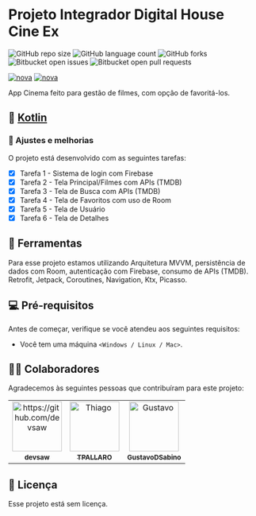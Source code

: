 # Projeto Integrador Digital House Cine Ex

![GitHub repo size](https://img.shields.io/github/repo-size/iuricode/README-template?style=for-the-badge)
![GitHub language count](https://img.shields.io/github/languages/count/iuricode/README-template?style=for-the-badge)
![GitHub forks](https://img.shields.io/github/forks/iuricode/README-template?style=for-the-badge)
![Bitbucket open issues](https://img.shields.io/bitbucket/issues/iuricode/README-template?style=for-the-badge)
![Bitbucket open pull requests](https://img.shields.io/bitbucket/pr-raw/iuricode/README-template?style=for-the-badge)

<a href="https://ibb.co/HBCqbWC"><img src="https://i.ibb.co/hLcV4Pc/tela-Inicial.jpg" alt="nova" border="0"></a>
<a href="https://ibb.co/2SRwFvp"><img src="https://i.ibb.co/r3qgQxX/tela-Filmes.jpg" alt="nova" border="0"></a>

  
App Cinema feito para gestão de filmes, com opção de favoritá-los.

## 🔧 [Kotlin](https://kotlinlang.org/)

### :wrench: Ajustes e melhorias

O projeto está desenvolvido com as seguintes tarefas:

- [x] Tarefa 1 - Sistema de login com Firebase
- [x] Tarefa 2 - Tela Principal/Filmes com APIs (TMDB)
- [x] Tarefa 3 - Tela de Busca com APIs (TMDB)
- [x] Tarefa 4 - Tela de Favoritos com uso de Room
- [x] Tarefa 5 - Tela de Usuário
- [x] Tarefa 6 - Tela de Detalhes

## 🔨 Ferramentas
Para esse projeto estamos utilizando Arquitetura MVVM, persistência de dados com Room, autenticação com Firebase, consumo de APIs (TMDB).
Retrofit, Jetpack, Coroutines, Navigation, Ktx, Picasso.

## 💻 Pré-requisitos

Antes de começar, verifique se você atendeu aos seguintes requisitos:
<!---Estes são apenas requisitos de exemplo. Adicionar, duplicar ou remover conforme necessário--->
* Você tem uma máquina `<Windows / Linux / Mac>`.

## :raising_hand_man: Colaboradores

Agradecemos às seguintes pessoas que contribuíram para este projeto:

<table>
  <tr>
    <td align="center">
      <a href="#">
        <img src="https://avatars.githubusercontent.com/u/95660431?s=400&u=f7e06bd2545d81279c38b8b4593fe76c052dff39&v=4" width="100px;" alt="https://github.com/devsaw"
             <p><a href="https://github.com/devsaw"><br>
        <sub>
          <b>devsaw</b>
        </sub>
      </a>
    </td>
    <td align="center">
      <a href="#">
        <img src="https://avatars.githubusercontent.com/u/78929536?v=4" width="100px;" alt="Thiago"<p><a href="https://github.com/TPALLARO"><br>
        <sub>
          <b>TPALLARO</b>
        </sub>
      </a>
    </td>
    <td align="center">
      <a href="#">
        <img src="https://avatars.githubusercontent.com/u/95660427?v=4" width="100px;" alt="Gustavo"
             <p><a href="https://github.com/GustavoDSabino"><br>
        <sub>
          <b>GustavoDSabino</b>
        </sub>
      </a>
    </td>
  </tr>
</table>

## 📝 Licença

Esse projeto está sem licença.
<br>
